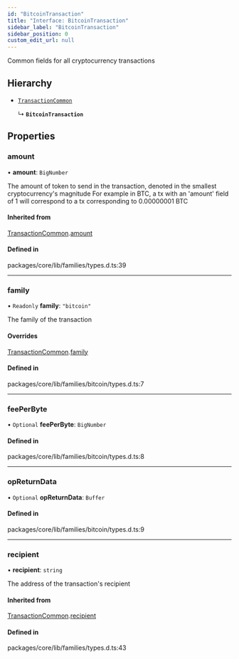 ```yaml
---
id: "BitcoinTransaction"
title: "Interface: BitcoinTransaction"
sidebar_label: "BitcoinTransaction"
sidebar_position: 0
custom_edit_url: null
---
```


Common fields for all cryptocurrency transactions

## Hierarchy

- [`TransactionCommon`](TransactionCommon.md)

  ↳ **`BitcoinTransaction`**

## Properties

### amount

• **amount**: `BigNumber`

The amount of token to send in the transaction, denoted in the smallest cryptocurrency's magnitude
For example in BTC, a tx with an 'amount' field of 1 will correspond to a tx corresponding to 0.00000001 BTC

#### Inherited from

[TransactionCommon](TransactionCommon.md).[amount](TransactionCommon.md#amount)

#### Defined in

packages/core/lib/families/types.d.ts:39

___

### family

• `Readonly` **family**: ``"bitcoin"``

The family of the transaction

#### Overrides

[TransactionCommon](TransactionCommon.md).[family](TransactionCommon.md#family)

#### Defined in

packages/core/lib/families/bitcoin/types.d.ts:7

___

### feePerByte

• `Optional` **feePerByte**: `BigNumber`

#### Defined in

packages/core/lib/families/bitcoin/types.d.ts:8

___

### opReturnData

• `Optional` **opReturnData**: `Buffer`

#### Defined in

packages/core/lib/families/bitcoin/types.d.ts:9

___

### recipient

• **recipient**: `string`

The address of the transaction's recipient

#### Inherited from

[TransactionCommon](TransactionCommon.md).[recipient](TransactionCommon.md#recipient)

#### Defined in

packages/core/lib/families/types.d.ts:43
